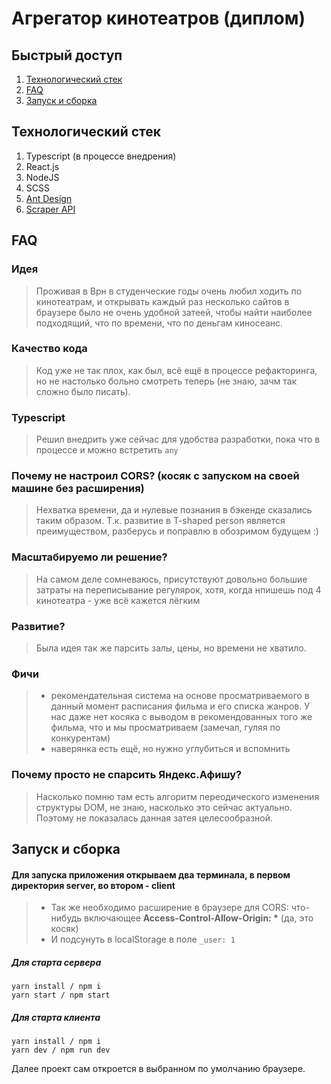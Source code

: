 # Агрегатор кинотеатров (диплом)


## **Быстрый доступ**

  1. [Технологический стек](#технологический-стек)
  1. [FAQ](#faq)
  1. [Запуск и сборка](#запуск-и-сборка)


## **Технологический стек**

  1. Typescript (в процессе внедрения)
  1. React.js
  1. NodeJS
  1. SCSS
  1. [Ant Design](https://ant.design/)
  1. [Scraper API](https://www.scraperapi.com/)


## **FAQ**

### Идея
> Проживая в Врн в студенческие годы очень любил ходить по кинотеатрам, и открывать каждый раз несколько сайтов в браузере было не очень удобной затеей, чтобы найти наиболее подходящий, что по времени, что по деньгам киносеанс.
### Качество кода
> Код уже не так плох, как был, всё ещё в процессе рефакторинга, но не настолько больно смотреть теперь (не знаю, зачм так сложно было писать).
### Typescript
> Решил внедрить уже сейчас для удобства разработки, пока что в процессе и можно встретить `any`
### Почему не настроил CORS? (косяк с запуском на своей машине без расширения)
> Нехватка времени, да и нулевые познания в бэкенде сказались таким образом. Т.к. развитие в T-shaped person является преимуществом, разберусь и поправлю в обозримом будущем :)
### Масштабируемо ли решение? 
> На самом деле сомневаюсь, присутствуют довольно большие затраты на переписывание регулярок, хотя, когда нпишешь под 4 кинотеатра - уже всё кажется лёгким
### Развитие?
> Была идея так же парсить залы, цены, но времени не хватило.
### Фичи
> - рекомендательная система на основе просматриваемого в данный момент расписания фильма и его списка жанров. У нас даже нет косяка с выводом в рекомендованных того же фильма, что и мы просматриваем (замечал, гуляя по конкурентам) 
> - наверянка есть ещё, но нужно углубиться и вспомнить
### Почему просто не спарсить Яндекс.Афишу?
> Насколько помню там есть алгоритм переодического изменения структуры DOM, не знаю, насколько это сейчас актуально. Поэтому не показалась данная затея целесообразной.


## **Запуск и сборка**
#### Для запуска приложения открываем два терминала, в первом директория server, во втором - client
> - Так же необходимо расширение в браузере для CORS: что-нибудь включающее **Access-Control-Allow-Origin: \*** (да, это косяк)
> - И подсунуть в localStorage в поле `_user: 1`

##### Для старта сервера 
```
yarn install / npm i
yarn start / npm start
```
##### Для старта клиента 
```
yarn install / npm i
yarn dev / npm run dev
```
Далее проект сам откроется в выбранном по умолчанию браузере.
